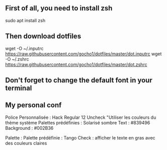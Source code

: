## First of all, you need to install zsh 
sudo apt install zsh

## Then download dotfiles
wget -O ~/.inputrc  https://raw.githubusercontent.com/gocho1/dotfiles/master/dot.inputrc
wget -O ~/.zshrc https://raw.githubusercontent.com/gocho1/dotfiles/master/dot.zshrc

## Don't forget to change the default font in your terminal
## My personal conf
Police Personnalisée : Hack Regular 12
Uncheck "Utiliser les couleurs du thème système
Palettes prédéfinies : Solarisé sombre
Text : #839496
Background : #002B36

Palette : 
Palette prédéfinie : Tango
Check : afficher le texte en gras avec des couleurs claires

